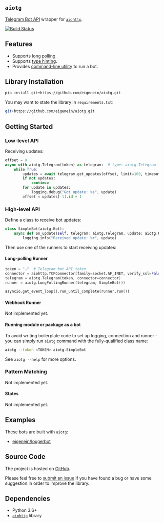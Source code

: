 ## `aiotg`

[Telegram Bot API](https://core.telegram.org/bots/api) wrapper for [`aiohttp`](https://aiohttp.readthedocs.io/en/stable/).

[![Build Status](https://travis-ci.org/eigenein/aiotg.svg?branch=master)](https://travis-ci.org/eigenein/aiotg)

## Features

* Supports [long polling](https://core.telegram.org/bots/api#getupdates).
* Supports [type hinting](https://docs.python.org/3/library/typing.html).
* Provides [command-line utility](#running-module-or-package-as-a-bot) to run a bot.

## Library Installation

```sh
pip install git+https://github.com/eigenein/aiotg.git
```

You may want to state the library in `requirements.txt`:

```sh
git+https://github.com/eigenein/aiotg.git
```

## Getting Started

### Low-level API

Receiving updates:

```python
offset = 0
async with aiotg.Telegram(token) as telegram:  # type: aiotg.Telegram
    while True:
        updates = await telegram.get_updates(offset, limit=100, timeout=5)
        if not updates:
            continue
        for update in updates:
            logging.debug("Got update: %s", update)
        offset = updates[-1].id + 1
```

### High-level API

Define a class to receive bot updates:

```python
class SimpleBot(aiotg.Bot):
    async def on_update(self, telegram: aiotg.Telegram, update: aiotg.Update):
        logging.info("Received update: %r", update)
```

Then use one of the runners to start receiving updates:

#### Long-polling Runner

```python
token = "…"  # Telegram bot API token
connector = aiohttp.TCPConnector(family=socket.AF_INET, verify_ssl=False)
telegram = aiotg.Telegram(token, connector=connector)
runner = aiotg.LongPollingRunner(telegram, SimpleBot())

asyncio.get_event_loop().run_until_complete(runner.run())
```

#### Webhook Runner

Not implemented yet.

#### Running module or package as a bot

To avoid writing boilerplate code to set up logging, connection and runner – you can simply run `aiotg` command with the fully-qualified class name: 

```sh
aiotg --token <TOKEN> aiotg.SimpleBot
```

See `aiotg --help` for more options.

### Pattern Matching

Not implemented yet.

#### States

Not implemented yet.

## Examples

These bots are built with `aiotg`:

* [eigenein/loggerbot](https://github.com/eigenein/loggerbot)

## Source Code

The project is hosted on [GitHub](https://github.com/eigenein/aiotg).

Please feel free to [submit an issue](https://github.com/eigenein/aiotg/issues) if you have found a bug or have some suggestion in order to improve the library.

## Dependencies

* Python 3.6+
* [`aiohttp`](https://aiohttp.readthedocs.io/en/stable/) library
